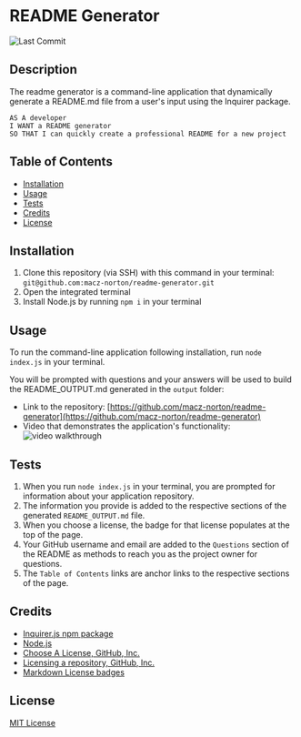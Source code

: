 # README Generator
![Last Commit](https://img.shields.io/github/last-commit/macz-norton/readme-generator)

## Description

The readme generator is a command-line application that dynamically generate a README.md file from a user's input using the Inquirer package.

```
AS A developer
I WANT a README generator
SO THAT I can quickly create a professional README for a new project
```

## Table of Contents

* [Installation](#installation)
* [Usage](#usage)
* [Tests](#tests)
* [Credits](#credits)
* [License](#license)

## Installation

1. Clone this repository (via SSH) with this command in your terminal: `git@github.com:macz-norton/readme-generator.git`
2. Open the integrated terminal
3. Install Node.js by running `npm i` in your terminal

## Usage

To run the command-line application following installation, run `node index.js` in your terminal.

You will be prompted with questions and your answers will be used to build the README_OUTPUT.md generated in the `output` folder:
* Link to the repository: [https://github.com/macz-norton/readme-generator](https://github.com/macz-norton/readme-generator)
* Video that demonstrates the application's functionality:
![video walkthrough](https://share.getcloudapp.com/llun7Elr)

## Tests

1. When you run `node index.js` in your terminal, you are prompted for information about your application repository.
2. The information you provide is added to the respective sections of the generated `README_OUTPUT.md` file.
3. When you choose a license, the badge for that license populates at the top of the page.
4. Your GitHub username and email are added to the `Questions` section of the README as methods to reach you as the project owner for questions.
5. The `Table of Contents` links are anchor links to the respective sections of the page.

## Credits

* [Inquirer.js npm package](https://www.npmjs.com/package/inquirer)
* [Node.js](https://nodejs.org/en/)
* [Choose A License, GitHub, Inc.](https://choosealicense.com/)
* [Licensing a repository, GitHub, Inc.](https://docs.github.com/en/free-pro-team@latest/github/creating-cloning-and-archiving-repositories/licensing-a-repository#choosing-the-right-license)
* [Markdown License badges](https://gist.github.com/lukas-h/2a5d00690736b4c3a7ba)

## License

[MIT License](https://choosealicense.com/licenses/mit/)